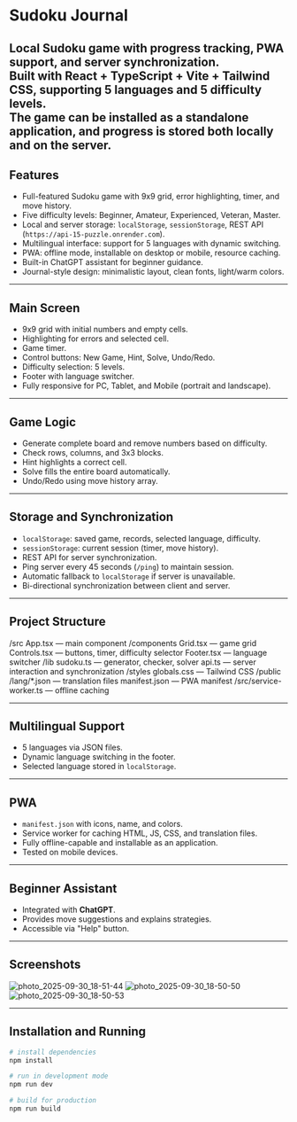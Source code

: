 # Sudoku Journal

Local Sudoku game with progress tracking, PWA support, and server synchronization.  
Built with **React + TypeScript + Vite + Tailwind CSS**, supporting **5 languages** and **5 difficulty levels**.  
The game can be installed as a standalone application, and progress is stored both locally and on the server.
---

## Features

- Full-featured Sudoku game with 9x9 grid, error highlighting, timer, and move history.
- Five difficulty levels: Beginner, Amateur, Experienced, Veteran, Master.
- Local and server storage: `localStorage`, `sessionStorage`, REST API (`https://api-15-puzzle.onrender.com`).
- Multilingual interface: support for 5 languages with dynamic switching.
- PWA: offline mode, installable on desktop or mobile, resource caching.
- Built-in ChatGPT assistant for beginner guidance.
- Journal-style design: minimalistic layout, clean fonts, light/warm colors.

---

## Main Screen

- 9x9 grid with initial numbers and empty cells.
- Highlighting for errors and selected cell.
- Game timer.
- Control buttons: New Game, Hint, Solve, Undo/Redo.
- Difficulty selection: 5 levels.
- Footer with language switcher.
- Fully responsive for PC, Tablet, and Mobile (portrait and landscape).

---

## Game Logic

- Generate complete board and remove numbers based on difficulty.
- Check rows, columns, and 3x3 blocks.
- Hint highlights a correct cell.
- Solve fills the entire board automatically.
- Undo/Redo using move history array.

---

## Storage and Synchronization

- `localStorage`: saved game, records, selected language, difficulty.
- `sessionStorage`: current session (timer, move history).
- REST API for server synchronization.
- Ping server every 45 seconds (`/ping`) to maintain session.
- Automatic fallback to `localStorage` if server is unavailable.
- Bi-directional synchronization between client and server.

---

## Project Structure
/src
App.tsx — main component
/components
Grid.tsx — game grid
Controls.tsx — buttons, timer, difficulty selector
Footer.tsx — language switcher
/lib
sudoku.ts — generator, checker, solver
api.ts — server interaction and synchronization
/styles
globals.css — Tailwind CSS
/public
/lang/*.json — translation files
manifest.json — PWA manifest
/src/service-worker.ts — offline caching


---

## Multilingual Support

- 5 languages via JSON files.
- Dynamic language switching in the footer.
- Selected language stored in `localStorage`.

---

## PWA

- `manifest.json` with icons, name, and colors.
- Service worker for caching HTML, JS, CSS, and translation files.
- Fully offline-capable and installable as an application.
- Tested on mobile devices.

---

## Beginner Assistant

- Integrated with **ChatGPT**.
- Provides move suggestions and explains strategies.
- Accessible via "Help" button.

---

## Screenshots

![photo_2025-09-30_18-51-44](https://github.com/user-attachments/assets/97786ee3-daa2-4b5d-a36c-f051b5c86a61)
![photo_2025-09-30_18-50-50](https://github.com/user-attachments/assets/87745055-72f3-4603-bc0a-79675173ab6d)
![photo_2025-09-30_18-50-53](https://github.com/user-attachments/assets/fa9d3ebe-f51b-4f00-ab89-37b544bbe4db)

---

## Installation and Running

```bash
# install dependencies
npm install

# run in development mode
npm run dev

# build for production
npm run build


